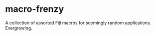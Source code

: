 # macro-frenzy
A collection of assorted Fiji macros for seemingly random applications. Evergrowing.
